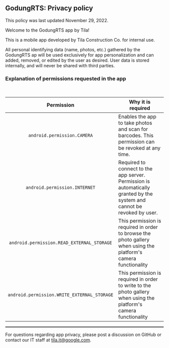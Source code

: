 ## GodungRTS: Privacy policy

This policy was last updated November 29, 2022.

Welcome to the GodungRTS app by Tila!

This is a mobile app developed by Tila Construction Co. for internal use.

All personal identifying data (name, photos, etc.) gathered by the GodungRTS ap will be used exclusively for app personalization and can added, removed, or edited by the user as desired. User data is stored internally, and will never be shared with third parties.

### Explanation of permissions requested in the app

<br/>

| Permission | Why it is required |
| :---: | --- |
| `android.permission.CAMERA` | Enables the app to take photos and scan for barcodes. This permission can be revoked at any time. |
| `android.permission.INTERNET` | Required to connect to the app server. Permission is automatically granted by the system and cannot be revoked by user. |
| `android.permission.READ_EXTERNAL_STORAGE` | This permission is required in order to browse the photo gallery when using the platform's camera functionality |
| `android.permission.WRITE_EXTERNAL_STORAGE` | This permission is required in order to write to the photo gallery when using the platform's camera functionality |

 <hr style="border:1px solid gray">

For questions regarding app privacy, please post a discussion on GitHub or contact our IT staff at tila.it@google.com.